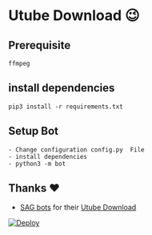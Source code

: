 # Utube Download 😉
## Prerequisite
    ffmpeg
  
    
## install dependencies
    pip3 install -r requirements.txt


## Setup Bot
    - Change configuration config.py  File
    - install dependencies
    - python3 -m bot
    
## Thanks ❤️
* [SAG bots](https://telegram.dog/TG_Free_bots) for their [Utube Download](https://telegram.me/Utube_downloadbot)


[![Deploy](https://www.herokucdn.com/deploy/button.svg)](https://heroku.com/deploy?template=https://github.com/anonymoushackingtool/Utube-Download/tree/master)
